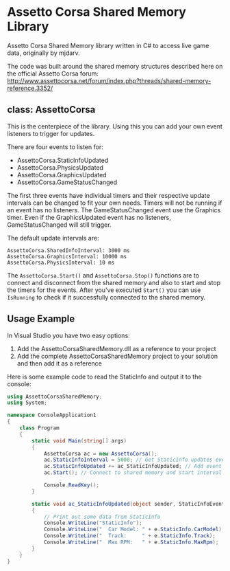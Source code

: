 Assetto Corsa Shared Memory Library
===================================

Assetto Corsa Shared Memory library written in C# to access live game data, originally by mjdarv.

The code was built around the shared memory structures described here on the official Assetto Corsa forum:
http://www.assettocorsa.net/forum/index.php?threads/shared-memory-reference.3352/


class: AssettoCorsa
-------------------

This is the centerpiece of the library. Using this you can add your own event listeners to trigger for updates.

There are four events to listen for:

* AssettoCorsa.StaticInfoUpdated
* AssettoCorsa.PhysicsUpdated
* AssettoCorsa.GraphicsUpdated
* AssettoCorsa.GameStatusChanged 

The first three events have individual timers and their respective update intervals can be changed to fit your own needs. Timers will not be running if an event has no listeners.
The GameStatusChanged event use the Graphics timer. Even if the GraphicsUpdated event has no listeners, GameStatusChanged will still trigger.

The default update intervals are:

```
AssettoCorsa.SharedInfoInterval: 3000 ms
AssettoCorsa.GraphicsInterval: 10000 ms
AssettoCorsa.PhysicsInterval: 10 ms
```

The `AssettoCorsa.Start()` and `AssettoCorsa.Stop()` functions are to connect and disconnect from the shared memory and also to start and stop the timers for the events. After you've executed `Start()` you can use `IsRunning` to check if it successfully connected to the shared memory.

Usage Example
-------------

In Visual Studio you have two easy options:

1. Add the AssettoCorsaSharedMemory.dll as a reference to your project
2. Add the complete AssettoCorsaSharedMemory project to your solution and then add it as a reference

Here is some example code to read the StaticInfo and output it to the console:

```c#
using AssettoCorsaSharedMemory;
using System;

namespace ConsoleApplication1
{
    class Program
    {
        static void Main(string[] args)
        {
            AssettoCorsa ac = new AssettoCorsa();
            ac.StaticInfoInterval = 5000; // Get StaticInfo updates ever 5 seconds
            ac.StaticInfoUpdated += ac_StaticInfoUpdated; // Add event listener for StaticInfo
            ac.Start(); // Connect to shared memory and start interval timers 

            Console.ReadKey();
        }

        static void ac_StaticInfoUpdated(object sender, StaticInfoEventArgs e)
        {
            // Print out some data from StaticInfo
            Console.WriteLine("StaticInfo");
            Console.WriteLine("  Car Model: " + e.StaticInfo.CarModel);
            Console.WriteLine("  Track:     " + e.StaticInfo.Track);
            Console.WriteLine("  Max RPM:   " + e.StaticInfo.MaxRpm);
        }
    }
}
```
